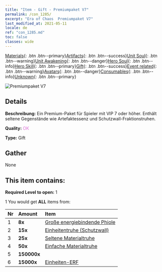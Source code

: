 ```yaml
---
title: "Item - Gift - Premiumpaket V7"
permalink: /con_1285/
excerpt: "Era of Chaos  Premiumpaket V7"
last_modified_at: 2021-05-11
locale: de
ref: "con_1285.md"
toc: false
classes: wide
---
```

 [Materials](/ItemsDE/){: .btn .btn--primary}[Artifacts](/ItemsDE/Artifacts/){: .btn .btn--success}[Unit Soul](/ItemsDE/UnitSoul/){: .btn .btn--warning}[Unit Awakening](/ItemsDE/UnitAwakening/){: .btn .btn--danger}[Hero Soul](/ItemsDE/HeroSoul/){: .btn .btn--info}[Hero Skill](/ItemsDE/HeroSkill/){: .btn .btn--primary}[Gift](/ItemsDE/Gift/){: .btn .btn--success}[Event related](/ItemsDE/Events/){: .btn .btn--warning}[Avatars](/ItemsDE/Avatars/){: .btn .btn--danger}[Consumables](/ItemsDE/Consumables/){: .btn .btn--info}[Unknown](/ItemsDE/Unknown/){: .btn .btn--primary}

 ![Premiumpaket V7](/images/t/i_905007.png)

## Details
 **Beschreibung:** Ein Premium-Paket für Spieler mit VIP 7 oder höher. Enthält seltene Gegenstände wie Artefaktessenz und Schutzwall-Fraktionstruhen.

 **Quality:** <span style="color: #DA70D6">OK</span>

 **Type:** Gift

## Gather

  None

## This item contains:

 **Required Level to open:** 1

 1 You would get **ALL** items  from:

  | Nr | Amount |     Item    |
  |:---|:-------|:------------|
  | 1 |  **8x** | [Große energiebindende Phiole](/ItemsDE/con_726/) |  | 
  | 2 |  **15x** | [Einheitentruhe (Schutzwall)](/ItemsDE/con_1270/) |  | 
  | 3 |  **25x** | [Seltene Materialtruhe](/ItemsDE/con_757/) |  | 
  | 4 |  **50x** | [Einfache Materialtruhe](/ItemsDE/con_756/) |  | 
  | 5 |  **150000x** | <i class="fas fa-coins"/> |  | 
  | 6 |  **15000x** | [Einheiten-ERF](/ItemsDE/con_902/) |  | 
